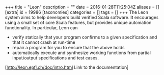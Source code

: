 +++
title = "Leon"
description = ""
date = 2016-01-28T11:25:04Z
aliases = []
[extra]
id = 19986
[taxonomies]
categories = []
tags = []
+++
The Leon system aims to help developers build verified Scala software. It encourages using a small set of core Scala features, but provides unique automation functionality. In particular, Leon can

* verify statically that your program confirms to a given specification and that it cannot crash at run-time
* repair a program for you to ensure that the above holds
* automatically execute and synthesize working functions from partial input/output specifications and test cases.

[http://leon.epfl.ch/doc/intro.html Link to the documentation]
